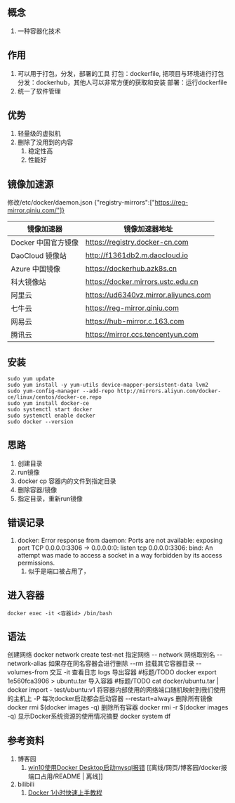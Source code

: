 ## 概念
1. 一种容器化技术

## 作用
1. 可以用于打包，分发，部署的工具
   打包：dockerfile, 把项目与环境进行打包
   分发：dockerhub，其他人可以非常方便的获取和安装
   部署：运行dockerfile
2. 统一了软件管理

## 优势
1. 轻量级的虚拟机
2. 删除了没用到的内容
   1. 稳定性高
   2. 性能好

## 镜像加速源
修改/etc/docker/daemon.json
{"registry-mirrors":["https://reg-mirror.qiniu.com/"]}

| 镜像加速器          | 镜像加速器地址                       |
| ------------------- | ------------------------------------ |
| Docker 中国官方镜像 | https://registry.docker-cn.com       |
| DaoCloud 镜像站     | http://f1361db2.m.daocloud.io        |
| Azure 中国镜像      | https://dockerhub.azk8s.cn           |
| 科大镜像站          | https://docker.mirrors.ustc.edu.cn   |
| 阿里云              | https://ud6340vz.mirror.aliyuncs.com |
| 七牛云              | https://reg-mirror.qiniu.com         |
| 网易云              | https://hub-mirror.c.163.com         |
| 腾讯云              | https://mirror.ccs.tencentyun.com    |

## 安装
   ```
   sudo yum update
   sudo yum install -y yum-utils device-mapper-persistent-data lvm2
   sudo yum-config-manager --add-repo http://mirrors.aliyun.com/docker-ce/linux/centos/docker-ce.repo
   sudo yum install docker-ce
   sudo systemctl start docker
   sudo systemctl enable docker
   sudo docker --version
   ```

## 思路
1. 创建目录
2. run镜像
3. docker cp 容器内的文件到指定目录
4. 删除容器/镜像
5. 指定目录，重新run镜像

## 错误记录
1. docker: Error response from daemon: Ports are not available: exposing port TCP 0.0.0.0:3306 -> 0.0.0.0:0: listen tcp
   0.0.0.0:3306: bind: An attempt was made to access a socket in a way forbidden by its access permissions.
    1. 似乎是端口被占用了，

## 进入容器
   ```
   docker exec -it <容器id> /bin/bash
   ```

## 语法
创建网络
docker network create test-net 
指定网络
-- network
网络取别名
--network-alias
如果存在同名容器会进行删除
--rm
挂载其它容器目录
--volumes-from
交互
-it
查看日志
logs
导出容器 #标题/TODO
docker export 1e560fca3906 > ubuntu.tar
导入容器 #标题/TODO
cat docker/ubuntu.tar | docker import - test/ubuntu:v1
将容器内部使用的网络端口随机映射到我们使用的主机上
-P
每次docker启动都会启动容器
--restart=always
删除所有镜像
docker rmi $(docker images -q)
删除所有容器
docker rmi -r $(docker images -q)
显示Docker系统资源的使用情况摘要
docker system df

## 参考资料
1. 博客园
    1. [win10使用Docker Desktop启动mysql报错](https://www.cnblogs.com/eternality/p/17567703.html) [[离线/网页/博客园/docker报端口占用/README | 离线]]
2. bilibili
    1. [Docker 1小时快速上手教程](https://www.bilibili.com/video/BV11L411g7U1)